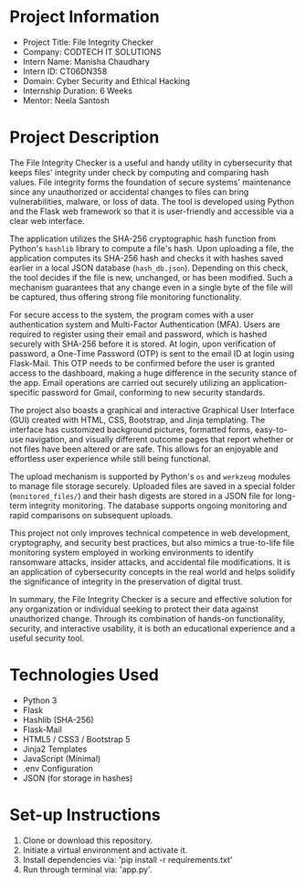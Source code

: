 # Project Information

- Project Title: File Integrity Checker  
- Company: CODTECH IT SOLUTIONS  
- Intern Name: Manisha Chaudhary  
- Intern ID: CT06DN358  
- Domain: Cyber Security and Ethical Hacking  
- Internship Duration: 6 Weeks  
- Mentor: Neela Santosh  

# Project Description

The File Integrity Checker is a useful and handy utility in cybersecurity that keeps files' integrity under check by computing and comparing hash values. File integrity forms the foundation of secure systems' maintenance since any unauthorized or accidental changes to files can bring vulnerabilities, malware, or loss of data. The tool is developed using Python and the Flask web framework so that it is user-friendly and accessible via a clear web interface.

The application utilizes the SHA-256 cryptographic hash function from Python's `hashlib` library to compute a file's hash. Upon uploading a file, the application computes its SHA-256 hash and checks it with hashes saved earlier in a local JSON database (`hash_db.json`). Depending on this check, the tool decides if the file is new, unchanged, or has been modified. Such a mechanism guarantees that any change even in a single byte of the file will be captured, thus offering strong file monitoring functionality.

For secure access to the system, the program comes with a user authentication system and Multi-Factor Authentication (MFA). Users are required to register using their email and password, which is hashed securely with SHA-256 before it is stored. At login, upon verification of password, a One-Time Password (OTP) is sent to the email ID at login using Flask-Mail. This OTP needs to be confirmed before the user is granted access to the dashboard, making a huge difference in the security stance of the app. Email operations are carried out securely utilizing an application-specific password for Gmail, conforming to new security standards.

The project also boasts a graphical and interactive Graphical User Interface (GUI) created with HTML, CSS, Bootstrap, and Jinja templating. The interface has customized background pictures, formatted forms, easy-to-use navigation, and visually different outcome pages that report whether or not files have been altered or are safe. This allows for an enjoyable and effortless user experience while still being functional.

The upload mechanism is supported by Python's `os` and `werkzeug` modules to manage file storage securely. Uploaded files are saved in a special folder (`monitored_files/`) and their hash digests are stored in a JSON file for long-term integrity monitoring. The database supports ongoing monitoring and rapid comparisons on subsequent uploads.

This project not only improves technical competence in web development, cryptography, and security best practices, but also mimics a true-to-life file monitoring system employed in working environments to identify ransomware attacks, insider attacks, and accidental file modifications. It is an application of cybersecurity concepts in the real world and helps solidify the significance of integrity in the preservation of digital trust.

In summary, the File Integrity Checker is a secure and effective solution for any organization or individual seeking to protect their data against unauthorized change. Through its combination of hands-on functionality, security, and interactive usability, it is both an educational experience and a useful security tool.

# Technologies Used

- Python 3
- Flask
- Hashlib (SHA-256)
- Flask-Mail
- HTML5 / CSS3 / Bootstrap 5
- Jinja2 Templates
- JavaScript (Minimal)
- .env Configuration
- JSON (for storage in hashes)

# Set-up Instructions

1. Clone or download this repository.
2. Initiate a virtual environment and activate it.
3. Install dependencies via:
   'pip install -r requirements.txt'
4. Run through terminal via:
   'app.py'.
